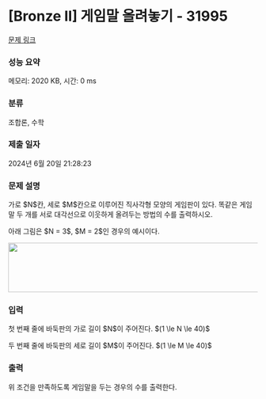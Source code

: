 # [Bronze II] 게임말 올려놓기 - 31995 

[문제 링크](https://www.acmicpc.net/problem/31995) 

### 성능 요약

메모리: 2020 KB, 시간: 0 ms

### 분류

조합론, 수학

### 제출 일자

2024년 6월 20일 21:28:23

### 문제 설명

<p>가로 $N$칸, 세로 $M$칸으로 이루어진 직사각형 모양의 게임판이 있다. 똑같은 게임말 두 개를 서로 대각선으로 이웃하게 올려두는 방법의 수를 출력하시오.</p>

<p>아래 그림은 $N = 3$, $M = 2$인 경우의 예시이다.</p>

<p style="text-align: center;"><img alt="" src="" style="width: 577px; height: 100px;"></p>

### 입력 

 <p>첫 번째 줄에 바둑판의 가로 길이 $N$이 주어진다. $(1 \le N \le 40)$</p>

<p>두 번째 줄에 바둑판의 세로 길이 $M$이 주어진다. $(1 \le M \le 40)$</p>

### 출력 

 <p>위 조건을 만족하도록 게임말을 두는 경우의 수를 출력한다.</p>

